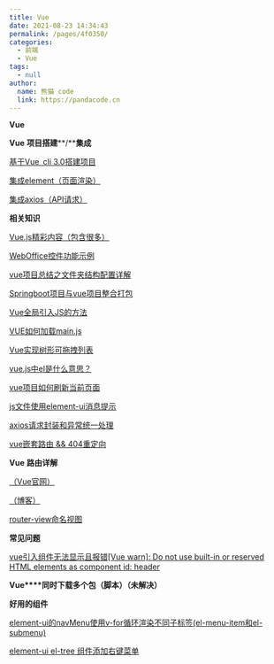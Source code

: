 ```yaml
---
title: Vue
date: 2021-08-23 14:34:43
permalink: /pages/4f0350/
categories: 
  - 前端
  - Vue
tags: 
  - null
author: 
  name: 熊猫 code
  link: https://pandacode.cn
---
```


**Vue**

**Vue** **项目搭建****/****集成**

[基于Vue cli 3.0搭建项目](https://juejin.im/post/6844903845739364365)

[集成element（页面渲染）](https://segmentfault.com/a/1190000013219163)

[集成axios（API请求）](https://zhuanlan.zhihu.com/p/33306394)

**相关知识**

[Vue.js精彩内容（包含很多）](#rich-text-editing)

[WebOffice控件功能示例](http://www.officectrl.com/weboffice_demo.html)

[vue项目总结之文件夹结构配置详解](https://www.jb51.net/article/130508.htm)

[Springboot项目与vue项目整合打包](https://www.cnblogs.com/kevinZhu/p/9931317.html)

[Vue全局引入JS的方法](https://blog.csdn.net/sqlquan/article/details/95214944?utm_medium=distribute.pc_aggpage_search_result.none-task-blog-2~all~first_rank_v2~rank_v25-1-95214944.nonecase&utm_term=vue%E5%A6%82%E4%BD%95%E5%85%A8%E5%B1%80%E5%BC%95%E7%94%A8js&spm=1000.2123.3001.4430)

[VUE如何加载main.js](https://blog.csdn.net/m0_37617778/article/details/86325402)

[Vue实现树形可拖拽列表](https://juejin.im/post/6844903695591686152)

[vue.js中el是什么意思？](https://www.html.cn/qa/vue-js/17129.html)

[vue项目如何刷新当前页面](https://blog.csdn.net/qq_16772725/article/details/80467492)

[js文件使用element-ui消息提示](https://blog.csdn.net/weixin_45817240/article/details/103806668)

[axios请求封装和异常统一处理](https://blog.csdn.net/u012702547/article/details/79066107)

[vue嵌套路由 && 404重定向](https://www.cnblogs.com/zhuzhenwei918/p/6918242.html)

**Vue** **路由详解**

[（Vue官网）](https://router.vuejs.org/zh/guide/essentials/dynamic-matching.html)

[（博客）](https://www.cnblogs.com/wisewrong/p/6277262.html)

[router-view命名视图](https://router.vuejs.org/zh/guide/essentials/named-views.html)

**常见问题**

[vue引入组件无法显示且报错\[Vue warn\]: Do not use built-in or reserved HTML elements as component id: header](https://blog.csdn.net/qq_34645412/article/details/78846782)

**Vue****同时下载多个包（脚本）（未解决）**

**好用的组件**

[element-ui的navMenu使用v-for循环渲染不同子标签(el-menu-item和el-submenu)](https://blog.csdn.net/qq_26909801/article/details/104848869)

[element-ui el-tree 组件添加右键菜单](https://blog.csdn.net/qq_36669407/article/details/104496974)